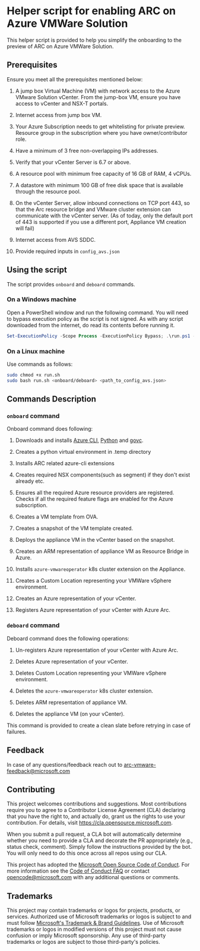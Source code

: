 # Helper script for enabling ARC on Azure VMWare Solution

This helper script is provided to help you simplify the onboarding to the preview of ARC on Azure VMWare Solution.

## Prerequisites

Ensure you meet all the prerequisites mentioned below:

1. A jump box Virtual Machine (VM) with network access to the Azure VMware Solution vCenter. From the jump-box VM, ensure you have access to vCenter and NSX-T portals. 

2. Internet access from jump box VM.

3. Your Azure Subscription needs to get whitelisting for private preview. Resource group in the subscription where you have owner/contributor role.

4. Have a minimum of 3 free non-overlapping IPs addresses.

5. Verify that your vCenter Server is 6.7 or above.

6. A resource pool with minimum free capacity of 16 GB of RAM, 4 vCPUs.

7. A datastore with minimum 100 GB of free disk space that is available through the resource pool.

8. On the vCenter Server, allow inbound connections on TCP port 443, so that the Arc resource bridge and VMware cluster extension can communicate with the vCenter server.
(As of today, only the default port of 443 is supported if you use a different port, Appliance VM creation will fail) 

9. Internet access from AVS SDDC.

10. Provide required inputs in `config_avs.json`

## Using the script

The script provides `onboard` and `deboard` commands.

### On a Windows machine

Open a PowerShell window and run the following command. You will need to bypass execution policy as the script is not signed.
As with any script downloaded from the internet, do read its contents before running it.

```powershell
Set-ExecutionPolicy -Scope Process -ExecutionPolicy Bypass; .\run.ps1 -Operation <onboard/deboard> -FilePath <path_to_config_avs.json>
```

### On a Linux machine

Use commands as follows:

```bash
sudo chmod +x run.sh 
sudo bash run.sh <onboard/deboard> <path_to_config_avs.json>
```

## Commands Description

### `onboard` command

Onboard command does following:

1. Downloads and installs [Azure CLI](https://docs.microsoft.com/en-us/cli/azure/install-azure-cli), [Python](https://www.python.org/downloads/) and [govc](https://github.com/vmware/govmomi/releases).

2. Creates a python virtual environment in .temp directory

3. Installs ARC related azure-cli extensions

4. Creates required NSX components(such as segment) if they don't exist already etc.

3. Ensures all the required Azure resource providers are registered. Checks if all the required feature flags are enabled for the Azure subscription.

3. Creates a VM template from OVA.

4. Creates a snapshot of the VM template created.

5. Deploys the appliance VM in the vCenter based on the snapshot.

6. Creates an ARM representation of appliance VM as Resource Bridge in Azure.

7. Installs `azure-vmwareoperator` k8s cluster extension on the Appliance.

8. Creates a Custom Location representing your VMWare vSphere environment.

9. Creates an Azure representation of your vCenter.

10. Registers Azure representation of your vCenter with Azure Arc.

### `deboard` command

Deboard command does the following operations:

1. Un-registers Azure representation of your vCenter with Azure Arc.

2. Deletes Azure representation of your vCenter.

3. Deletes Custom Location representing your VMWare vSphere environment.

4. Deletes the `azure-vmwareoperator` k8s cluster extension.

5. Deletes ARM representation of appliance VM.

6. Deletes the appliance VM (on your vCenter).

This command is provided to create a clean slate before retrying in case of failures.

## Feedback

In case of any questions/feedback reach out to arc-vmware-feedback@microsoft.com

## Contributing

This project welcomes contributions and suggestions.  Most contributions require you to agree to a
Contributor License Agreement (CLA) declaring that you have the right to, and actually do, grant us
the rights to use your contribution. For details, visit https://cla.opensource.microsoft.com.

When you submit a pull request, a CLA bot will automatically determine whether you need to provide
a CLA and decorate the PR appropriately (e.g., status check, comment). Simply follow the instructions
provided by the bot. You will only need to do this once across all repos using our CLA.

This project has adopted the [Microsoft Open Source Code of Conduct](https://opensource.microsoft.com/codeofconduct/).
For more information see the [Code of Conduct FAQ](https://opensource.microsoft.com/codeofconduct/faq/) or
contact [opencode@microsoft.com](mailto:opencode@microsoft.com) with any additional questions or comments.

## Trademarks

This project may contain trademarks or logos for projects, products, or services. Authorized use of Microsoft 
trademarks or logos is subject to and must follow 
[Microsoft's Trademark & Brand Guidelines](https://www.microsoft.com/en-us/legal/intellectualproperty/trademarks/usage/general).
Use of Microsoft trademarks or logos in modified versions of this project must not cause confusion or imply Microsoft sponsorship.
Any use of third-party trademarks or logos are subject to those third-party's policies.
